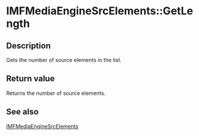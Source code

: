 # IMFMediaEngineSrcElements::GetLength

## Description

Gets the number of source elements in the list.

## Return value

Returns the number of source elements.

## See also

[IMFMediaEngineSrcElements](https://learn.microsoft.com/windows/desktop/api/mfmediaengine/nn-mfmediaengine-imfmediaenginesrcelements)